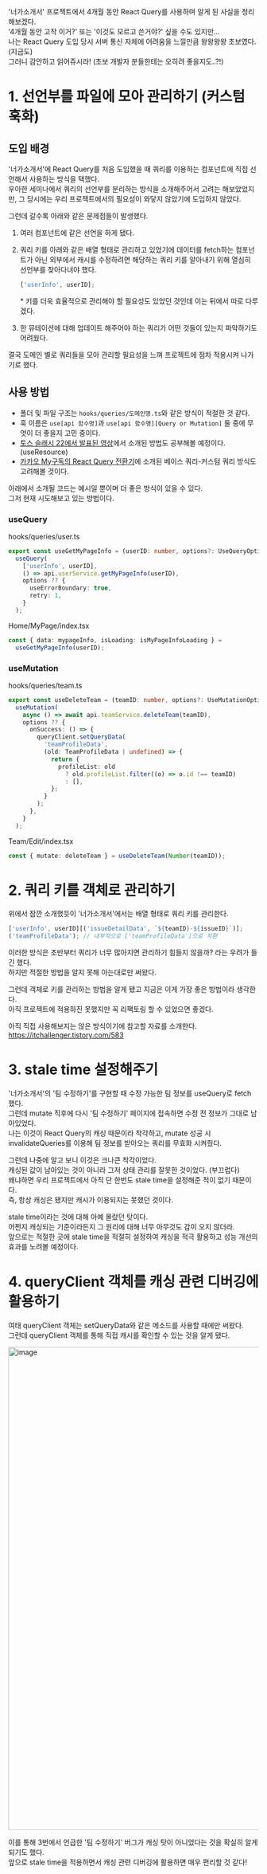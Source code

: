 '너가소개서' 프로젝트에서 4개월 동안 React Query를 사용하며 알게 된 사실을 정리해보겠다.  
'4개월 동안 고작 이거?' 또는 '이것도 모르고 쓴거야?' 싶을 수도 있지만...  
나는 React Query 도입 당시 서버 통신 자체에 어려움을 느낄만큼 왕왕왕왕 초보였다. (지금도)  
그러니 감안하고 읽어쥬시라! (초보 개발자 분들한테는 오히려 좋을지도..?!)

# 1. 선언부를 파일에 모아 관리하기 (커스텀 훅화)

## 도입 배경

'너가소개서'에 React Query를 처음 도입했을 때 쿼리를 이용하는 컴포넌트에 직접 선언해서 사용하는 방식을 택했다.  
우아한 세미나에서 쿼리의 선언부를 분리하는 방식을 소개해주어서 고려는 해보았었지만, 그 당시에는 우리 프로젝트에서의 필요성이 와닿지 않았기에 도입하지 않았다.

그런데 갈수록 아래와 같은 문제점들이 발생했다.

1. 여러 컴포넌트에 같은 선언을 하게 됐다.

2. 쿼리 키를 아래와 같은 배열 형태로 관리하고 있었기에 데이터를 fetch하는 컴포넌트가 아닌 외부에서 캐시를 수정하려면 해당하는 쿼리 키를 알아내기 위해 열심히 선언부를 찾아다녀야 했다.

   ```ts
   ['userInfo', userID];
   ```

   \* 키를 더욱 효율적으로 관리해야 할 필요성도 있었던 것인데 이는 뒤에서 따로 다루겠다.

3. 한 뮤테이션에 대해 업데이트 해주어야 하는 쿼리가 어떤 것들이 있는지 파악하기도 어려웠다.

결국 도메인 별로 쿼리들을 모아 관리할 필요성을 느껴 프로젝트에 점차 적용시켜 나가기로 했다.

## 사용 방법

- 폴더 및 파일 구조는 `hooks/queries/도메인명.ts`와 같은 방식이 적절한 것 같다.
- 훅 이름은 `use[api 함수명]`과 `use[api 함수명][Query or Mutation]` 둘 중에 무엇이 더 좋을지 고민 중이다.
- [토스 슬래시 22에서 발표된 영상](https://www.youtube.com/watch?v=IKyA8BKxpXc&list=PL1DJtS1Hv1PiGXmgruP1_gM2TSvQiOsFL&index=20)에서 소개된 방법도 공부해볼 예정이다. (useResource)
- [카카오 My구독의 React Query 전환기](https://tech.kakao.com/2022/06/13/react-query/)에 소개된 베이스 쿼리-커스텀 쿼리 방식도 고려해볼 것이다.

아래에서 소개될 코드는 예시일 뿐이며 더 좋은 방식이 있을 수 있다.  
그저 현재 시도해보고 있는 방법이다.

### useQuery

hooks/queries/user.ts

```ts
export const useGetMyPageInfo = (userID: number, options?: UseQueryOptions) =>
  useQuery(
    ['userInfo', userID],
    () => api.userService.getMyPageInfo(userID),
    options ?? {
      useErrorBoundary: true,
      retry: 1,
    }
  );
```

Home/MyPage/index.tsx

```ts
const { data: mypageInfo, isLoading: isMyPageInfoLoading } =
  useGetMyPageInfo(userID);
```

### useMutation

hooks/queries/team.ts

```ts
export const useDeleteTeam = (teamID: number, options?: UseMutationOptions) =>
  useMutation(
    async () => await api.teamService.deleteTeam(teamID),
    options ?? {
      onSuccess: () => {
        queryClient.setQueryData(
          'teamProfileData',
          (old: TeamProfileData | undefined) => {
            return {
              profileList: old
                ? old.profileList.filter((o) => o.id !== teamID)
                : [],
            };
          }
        );
      },
    }
  );
```

Team/Edit/index.tsx

```ts
const { mutate: deleteTeam } = useDeleteTeam(Number(teamID));
```

# 2. 쿼리 키를 객체로 관리하기

위에서 잠깐 소개했듯이 '너가소개서'에서는 배열 형태로 쿼리 키를 관리한다.

```ts
['userInfo', userID][('issueDetailData', `${teamID}-${issueID}`)];
('teamProfileData'); // 내부적으로 ['teamProfileData']으로 치환
```

이러한 방식은 초반부터 쿼리가 너무 많아지면 관리하기 힘들지 않을까? 라는 우려가 들긴 했다.  
하지만 적절한 방법을 알지 못해 아는대로만 써왔다.

그런데 객체로 키를 관리하는 방법을 알게 됐고 지금은 이게 가장 좋은 방법이라 생각한다.  
아직 프로젝트에 적용하진 못했지만 꼭 리팩토링 할 수 있었으면 좋겠다.

아직 직접 사용해보지는 않은 방식이기에 참고할 자료를 소개한다.  
https://itchallenger.tistory.com/583

# 3. stale time 설정해주기

'너가소개서'의 '팀 수정하기'를 구현할 때 수정 가능한 팀 정보를 useQuery로 fetch 했다.  
그런데 mutate 직후에 다시 '팀 수정하기' 페이지에 접속하면 수정 전 정보가 그대로 남아있었다.  
나는 이것이 React Query의 캐싱 때문이라 착각하고, mutate 성공 시 invalidateQueries를 이용해 팀 정보를 받아오는 쿼리를 무효화 시켜줬다.

그런데 나중에 알고 보니 이것은 크나큰 착각이었다.  
캐싱된 값이 남아있는 것이 아니라 그저 상태 관리를 잘못한 것이었다. (부끄럽다)  
왜냐하면 우리 프로젝트에서 아직 단 한번도 stale time을 설정해준 적이 없기 때문이다.  
즉, 항상 캐싱은 됐지만 캐시가 이용되지는 못했던 것이다.

stale time이라는 것에 대해 아예 몰랐던 탓이다.  
어쩐지 캐싱되는 기준이라든지 그 원리에 대해 너무 아무것도 감이 오지 않더라.  
앞으로는 적절한 곳에 stale time을 적절히 설정하여 캐싱을 적극 활용하고 성능 개선의 효과를 노려볼 예정이다.

# 4. queryClient 객체를 캐싱 관련 디버깅에 활용하기

여태 queryClient 객체는 setQueryData와 같은 메소드를 사용할 때에만 써왔다.  
그런데 queryClient 객체를 통해 직접 캐시를 확인할 수 있는 것을 알게 됐다.

<img width="970" alt="image" src="https://user-images.githubusercontent.com/73823388/179358673-e82b1412-ab49-48ea-ac4b-f87e49b2f8e6.png">

이를 통해 3번에서 언급한 '팀 수정하기' 버그가 캐싱 탓이 아니었다는 것을 확실히 알게 되기도 했다.  
앞으로 stale time을 적용하면서 캐싱 관련 디버깅에 활용하면 매우 편리할 것 같다!
